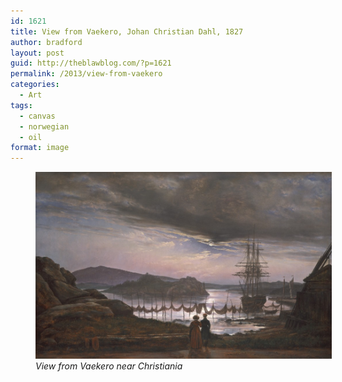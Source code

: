 ```yaml
---
id: 1621
title: View from Vaekero, Johan Christian Dahl, 1827
author: bradford
layout: post
guid: http://theblawblog.com/?p=1621
permalink: /2013/view-from-vaekero
categories:
  - Art
tags:
  - canvas
  - norwegian
  - oil
format: image
---
```

<!--more--><figure id="attachment_1623" style="width: 474px;" class="wp-caption alignnone">

[![](/assets/images/posts/archive/2013/10/E-002685-20111006-1024x645.jpg)](/assets/images/posts/archive/2013/10/E-002685-20111006.jpg)
*View from Vaekero near Christiania*